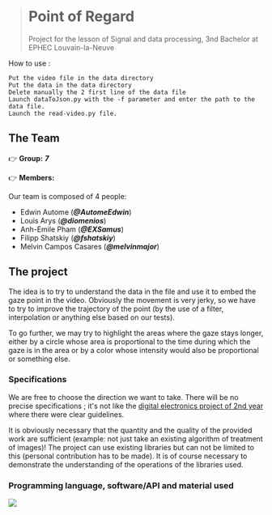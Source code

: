 > # Point of Regard
>
> Project for the lesson of Signal and data processing, 3nd Bachelor at EPHEC Louvain-la-Neuve 

How to use :

    Put the video file in the data directory
    Put the data in the data directory
    Delete manually the 2 first line of the data file
    Launch dataToJson.py with the -f parameter and enter the path to the data file.
    Launch the read-video.py file.

## The Team

:point_right: **Group:** _**7**_

:point_right: **Members:**

Our team is composed of 4 people:

* Edwin Autome (_**@AutomeEdwin**_)
* Louis Arys (_**@diomenios**_)
* Anh-Emile Pham (_**@EXSamus**_)
* Filipp Shatskiy (_**@fshatskiy**_)
* Melvin Campos Casares (_**@melvinmajor**_)

## The project

The idea is to try to understand the data in the file and use it to embed the gaze point in the video.
Obviously the movement is very jerky, so we have to try to improve the trajectory of the point (by the use of a filter, interpolation or anything else based on our tests).

To go further, we may try to highlight the areas where the gaze stays longer, either by a circle whose area is proportional to the time during which the gaze is in the area or by a color whose intensity would also be proportional or something else.

### Specifications

We are free to choose the direction we want to take.
There will be no precise specifications ; it's not like the [digital electronics project of 2nd year](https://github.com/melvinmajor/thermopic) where there were clear guidelines.

It is obviously necessary that the quantity and the quality of the provided work are sufficient (example: not just take an existing algorithm of treatment of images)!
The project can use existing libraries but can not be limited to this (personal contribution has to be made).
It is of course necessary to demonstrate the understanding of the operations of the libraries used.

### Programming language, software/API and material used

![](https://img.shields.io/badge/Python-3.8+-informational?style=for-the-badge&labelColor=757575&color=78909c&logo=python&logoColor=white)
